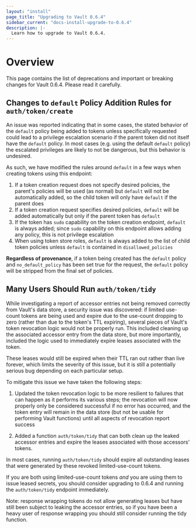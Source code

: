 ```yaml
---
layout: "install"
page_title: "Upgrading to Vault 0.6.4"
sidebar_current: "docs-install-upgrade-to-0.6.4"
description: |-
  Learn how to upgrade to Vault 0.6.4.
---
```


# Overview

This page contains the list of deprecations and important or breaking changes
for Vault 0.6.4. Please read it carefully.

## Changes to `default` Policy Addition Rules for `auth/token/create`

An issue was reported indicating that in some cases, the stated behavior of the
`default` policy being added to tokens unless specifically requested could lead
to a privilege escalation scenario if the parent token did not itself have the
`default` policy. In most cases (e.g. using the default `default` policy) the
escalated privileges are likely to not be dangerous, but this behavior is
undesired.

As such, we have modified the rules around `default` in a few ways when
creating tokens using this endpoint:

1. If a token creation request does not specify desired policies, the parent's
   policies will be used (as normal) but `default` will not be automatically
   added, so the child token will only have `default` if the parent does
2. If a token creation request specifies desired policies, `default` will be
   added automatically but only if the parent token has `default`
3. If the token has `sudo` capability on the token creation endpoint, `default`
   is always added; since `sudo` capability on this endpoint allows adding any
   policy, this is not privilege escalation
4. When using token store roles, `default` is always added to the list of child
   token policies unless `default` is contained in `disallowed_policies`

**Regardless of provenance**, if a token being created has the `default` policy
and `no_default_policy` has been set true for the request, the `default` policy
will be stripped from the final set of policies.

## Many Users Should Run `auth/token/tidy`

While investigating a report of accessor entries not being removed correctly
from Vault's data store, a security issue was discovered: if limited use-count
tokens are being used and expire due to the use-count dropping to zero (rather
than due to the token's TTL expiring), several pieces of Vault's token
revocation logic would not be properly run. This included cleaning up the
associated accessor entry from the data store, but more importantly, included
the logic used to immediately expire leases associated with the token.

These leases would still be expired when their TTL ran out rather than live
forever, which limits the severity of this issue, but it is still a potentially
serious bug depending on each particular setup.

To mitigate this issue we have taken the following steps:

1. Updated the token revocation logic to be more resilient to failures that can
   happen as it performs its various steps; the revocation will now properly
   only be considered successful if no error has occurred, and the token entry
   will remain in the data store (but not be usable for performing Vault
   functions) until all aspects of revocation report success

2. Added a function `auth/token/tidy` that can both clean up the leaked
   accessor entries and expire the leases associated with those accessors'
   tokens.

In most cases, running `auth/token/tidy` should expire all outstanding
leases that were generated by these revoked limited-use-count tokens.

If you are both using limited-use-count tokens *and* you are using them to
issue leased secrets, you should consider upgrading to 0.6.4 and running the
`auth/token/tidy` endpoint immediately.

Note: response wrapping tokens do not allow generating leases but have still
been subject to leaking the accessor entries, so if you have been a heavy user
of response wrapping you should still consider running the tidy function.
